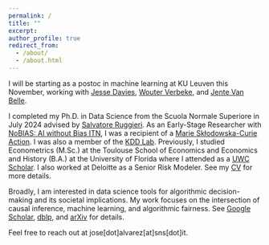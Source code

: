 ```yaml
---
permalink: /
title: ""
excerpt:
author_profile: true
redirect_from: 
  - /about/
  - /about.html
---
```


I will be starting as a postoc in machine learning at KU Leuven this November, working with [Jesse Davies](https://people.cs.kuleuven.be/~jesse.davis/), [Wouter Verbeke](https://ai.kuleuven.be/members/00054694), and [Jente Van Belle](https://ai.kuleuven.be/members/00146184).

I completed my Ph.D. in Data Science from the Scuola Normale Superiore in July 2024 advised by [Salvatore Ruggieri](http://pages.di.unipi.it/ruggieri/). As an Early-Stage Researcher with [NoBIAS: AI without Bias ITN](https://nobias-project.eu/), I was a recipient of a [Marie Skłodowska-Curie Action](https://marie-sklodowska-curie-actions.ec.europa.eu/). I was also a member of the [KDD Lab](https://kdd.isti.cnr.it/). Previously, I studied Econometrics (M.Sc.) at the Toulouse School of Economics and Economics and History (B.A.) at the University of Florida where I attended as a [UWC Scholar](https://www.davisuwcscholars.org/). I also worked at Deloitte as a Senior Risk Modeler. See my [CV](/files/AlvarezJoseCV.pdf) for more details.

Broadly, I am interested in data science tools for algorithmic decision-making and its societal implications. My work focuses on the intersection of causal inference, machine learning, and algorithmic fairness. See [Google Scholar](https://scholar.google.com/citations?hl=en&view_op=list_works&gmla=AJsN-F4flRnyZl09a2Q8S4L8ySoeG4CMpCfYBDwXEUNYEHYVENmZOn2P_-xzO8QxNhaCetZlL4nNTOvPu5NCqS0LpIMuUuUtPPpDL2_yeO8J-z23TTxdWns&user=otFhtYMAAAAJ), [dblp](https://dblp.org/pid/59/6703-2.html), and [arXiv](https://arxiv.org/search/cs?query=0000-0001-9412-9013&searchtype=orcid&abstracts=show&order=-announced_date_first&size=100) for details.

Feel free to reach out at jose[dot]alvarez[at]sns[dot]it.
